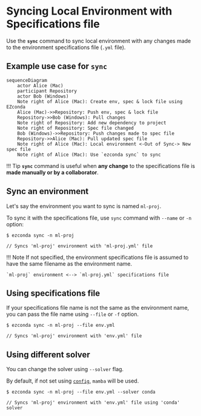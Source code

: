 # Syncing Local Environment with Specifications file

Use the **`sync`** command to sync local environment with any changes made to the environment specifications file (`.yml` file).

## Example use case for `sync`

``` mermaid
sequenceDiagram
    actor Alice (Mac)
    participant Repository
    actor Bob (Windows)
    Note right of Alice (Mac): Create env, spec & lock file using EZconda
    Alice (Mac)->>Repository: Push env, spec & lock file
    Repository->>Bob (Windows): Pull changes
    Note right of Repository: Add new dependency to project
    Note right of Repository: Spec file changed
    Bob (Windows)->>Repository: Push changes made to spec file
    Repository->>Alice (Mac): Pull updated spec file
    Note right of Alice (Mac): Local environment <-Out of Sync-> New spec file
    Note right of Alice (Mac): Use `ezconda sync` to sync
```

!!! Tip
    **`sync`** command is useful when **any change** to the specifications file is **made manually or by a collaborator**.

## Sync an environment

Let's say the environment you want to sync is named `ml-proj`.

To sync it with the specifications file, use `sync` command with `--name` or `-n` option:

<div class="termy">

```console
$ ezconda sync -n ml-proj

// Syncs 'ml-proj' environment with 'ml-proj.yml' file
```

</div>

!!! Note
    If not specified, the environment specifications file is assumed to have the same filename as the environment name.

    `ml-proj` environment <--> `ml-proj.yml` specifications file


## Using specifications file

If your specifications file name is not the same as the environment name, you can pass the file name using `--file` or `-f` option.

<div class="termy">

```console
$ ezconda sync -n ml-proj --file env.yml

// Syncs 'ml-proj' environment with 'env.yml' file
```

</div>


## Using different solver

You can change the solver using `--solver` flag. 

By default, if not set using [`config`](configuration.md#set-default-solver), `mamba` will be used.

<div class="termy">

```console
$ ezconda sync -n ml-proj --file env.yml --solver conda

// Syncs 'ml-proj' environment with 'env.yml' file using 'conda' solver
```

</div>